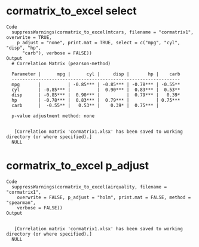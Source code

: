 # cormatrix_to_excel select

    Code
      suppressWarnings(cormatrix_to_excel(mtcars, filename = "cormatrix1", overwrite = TRUE,
        p_adjust = "none", print.mat = TRUE, select = c("mpg", "cyl", "disp", "hp",
          "carb"), verbose = FALSE))
    Output
      # Correlation Matrix (pearson-method)
      
      Parameter |      mpg |      cyl |     disp |       hp |    carb
      ---------------------------------------------------------------
      mpg       |          | -0.85*** | -0.85*** | -0.78*** | -0.55**
      cyl       | -0.85*** |          |  0.90*** |  0.83*** |  0.53**
      disp      | -0.85*** |  0.90*** |          |  0.79*** |   0.39*
      hp        | -0.78*** |  0.83*** |  0.79*** |          | 0.75***
      carb      |  -0.55** |   0.53** |    0.39* |  0.75*** |        
      
      p-value adjustment method: none
      
      
       [Correlation matrix 'cormatrix1.xlsx' has been saved to working directory (or where specified).]
      NULL

# cormatrix_to_excel p_adjust

    Code
      suppressWarnings(cormatrix_to_excel(airquality, filename = "cormatrix1",
        overwrite = FALSE, p_adjust = "holm", print.mat = FALSE, method = "spearman",
        verbose = FALSE))
    Output
      
      
       [Correlation matrix 'cormatrix1.xlsx' has been saved to working directory (or where specified).]
      NULL

